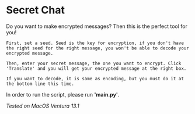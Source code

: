 
# Secret Chat


Do you want to make encrypted messages? Then this is the perfect tool for you! 

    First, set a seed. Seed is the key for encryption, if you don't have the right seed for the right message, you won't be able to decode your encrypted message.

    Then, enter your secret message, the one you want to encrypt. Click 'Translate' and you will get your encrypted message at the right box.
    
    If you want to decode, it is same as encoding, but you must do it at the bottom line this time.

In order to run the script, please run **'main.py'**.


_Tested on MacOS Ventura 13.1_

